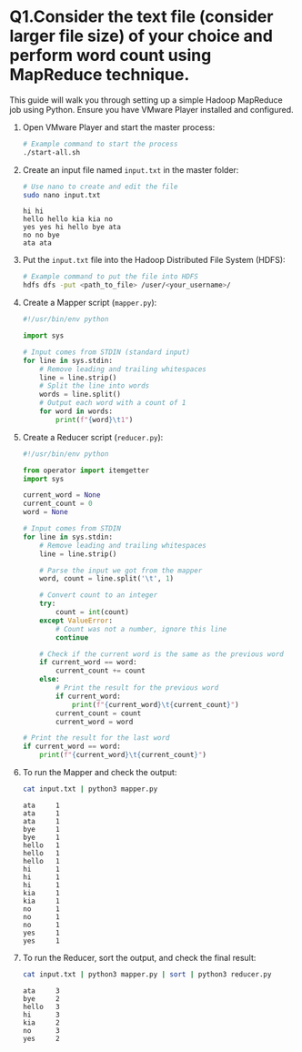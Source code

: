 # Q1.Consider the text file (consider larger file size) of your choice and perform word count using MapReduce technique.

This guide will walk you through setting up a simple Hadoop MapReduce job using Python. Ensure you have VMware Player installed and configured.

1. Open VMware Player and start the master process:
   ```bash
   # Example command to start the process
   ./start-all.sh
   ```

2. Create an input file named `input.txt` in the master folder:
   ```bash
   # Use nano to create and edit the file
   sudo nano input.txt
   ```
    ```plaintext
    hi hi 
    hello hello kia kia no 
    yes yes hi hello bye ata
    no no bye 
    ata ata
    ```

3. Put the `input.txt` file into the Hadoop Distributed File System (HDFS):
   ```bash
   # Example command to put the file into HDFS
   hdfs dfs -put <path_to_file> /user/<your_username>/
   ```

4. Create a Mapper script (`mapper.py`):
   ```python
   #!/usr/bin/env python

   import sys

   # Input comes from STDIN (standard input)
   for line in sys.stdin:
       # Remove leading and trailing whitespaces
       line = line.strip()
       # Split the line into words
       words = line.split()
       # Output each word with a count of 1
       for word in words:
           print(f"{word}\t1")
   ```

5. Create a Reducer script (`reducer.py`):
   ```python
   #!/usr/bin/env python

   from operator import itemgetter
   import sys

   current_word = None
   current_count = 0
   word = None

   # Input comes from STDIN
   for line in sys.stdin:
       # Remove leading and trailing whitespaces
       line = line.strip()

       # Parse the input we got from the mapper
       word, count = line.split('\t', 1)

       # Convert count to an integer
       try:
           count = int(count)
       except ValueError:
           # Count was not a number, ignore this line
           continue

       # Check if the current word is the same as the previous word
       if current_word == word:
           current_count += count
       else:
           # Print the result for the previous word
           if current_word:
               print(f"{current_word}\t{current_count}")
           current_count = count
           current_word = word

   # Print the result for the last word
   if current_word == word:
       print(f"{current_word}\t{current_count}")
   ```

6. To run the Mapper and check the output:
   ```bash
   cat input.txt | python3 mapper.py
   ```

    ```plaintext
    ata     1
    ata     1
    ata     1
    bye     1
    bye     1
    hello   1
    hello   1
    hello   1
    hi      1
    hi      1
    hi      1
    kia     1
    kia     1
    no      1
    no      1
    no      1
    yes     1
    yes     1
    ```
7. To run the Reducer, sort the output, and check the final result:
   ```bash
   cat input.txt | python3 mapper.py | sort | python3 reducer.py
   ```

    ```plaintext
    ata     3
    bye     2
    hello   3
    hi      3
    kia     2
    no      3
    yes     2
    ```
